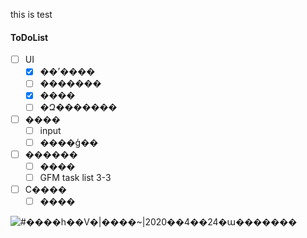 this is test 

#### ToDoList

- [ ] UI
    - [x] ��ʼ����
	- [ ] �������
    - [x] ����
	- [ ] �Զ�������
- [ ] ����
    - [ ] input
    - [ ] ����ģ��
- [ ] ������
    - [ ] ����
    - [ ] GFM task list 3-3
- [ ] С����
    - [ ] ����

![#����һ��V�|����~|2020��4��24�ա�������](https://mmbiz.qpic.cn/mmbiz_jpg/iaaZjJ0oBoibx9JHIuuaQJpDOYdEiaTQjWIRt6VRwxEEgtFwicz8NkGrzVzu4Gu9LVOnKXibCmiaxXyMU5M6da9NiaDxw/640?wx_fmt=jpeg&tp=webp&wxfrom=5&wx_lazy=1&wx_co=1)